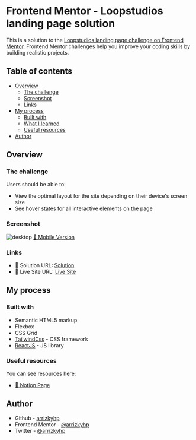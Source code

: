 # Frontend Mentor - Loopstudios landing page solution

This is a solution to the [Loopstudios landing page challenge on Frontend Mentor](https://www.frontendmentor.io/challenges/loopstudios-landing-page-N88J5Onjw). Frontend Mentor challenges help you improve your coding skills by building realistic projects.

## Table of contents

- [Overview](#overview)
  - [The challenge](#the-challenge)
  - [Screenshot](#screenshot)
  - [Links](#links)
- [My process](#my-process)
  - [Built with](#built-with)
  - [What I learned](#what-i-learned)
  - [Useful resources](#useful-resources)
- [Author](#author)

## Overview

### The challenge

Users should be able to:

- View the optimal layout for the site depending on their device's screen size
- See hover states for all interactive elements on the page

### Screenshot

![desktop](./desktop.png)
[📱 Mobile Version](./mobile.png)

### Links

- 📌 Solution URL: [Solution](https://github.com/arrizkyhp/fm-loopstudios-landing-page)
- 🎪 Live Site URL: [Live Site](https://arrizkyhp.github.io/fm-loopstudios-landing-page/)

## My process

### Built with

- Semantic HTML5 markup
- Flexbox
- CSS Grid
- [TailwindCss](https://tailwindcss.com/) - CSS framework
- [ReactJS](https://reactjs.org/) - JS library

### Useful resources

You can see resources here:

- [🔗 Notion Page](https://statuesque-area-df9.notion.site/Loopstudios-landing-page-48a0b10a75a84f84a9c307d2a4c6731a)

## Author

- Github - [arrizkyhp](https://github.com/arrizkyhp)
- Frontend Mentor - [@arrizkyhp](https://www.frontendmentor.io/profile/arrizkyhp)
- Twitter - [@arrizkyhp](https://twitter.com/arrizkyhp)
